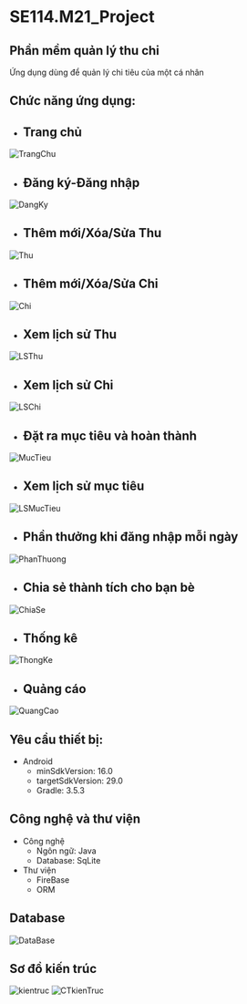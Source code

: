 # SE114.M21_Project
## Phần mềm quản lý thu chi
Ứng dụng dùng để quản lý chi tiêu của một cá nhân

## Chức năng ứng dụng:

- ## Trang chủ  

![TrangChu](https://github.com/DANGDINHDUNG/SE114.M21_Project/blob/main/GiaodienApp/trang_chu.jpg)

- ## Đăng   ký-Đăng   nhập  

![DangKy](https://github.com/DANGDINHDUNG/SE114.M21_Project/blob/main/GiaodienApp/dang_ky.jpg)

- ## Thêm mới/Xóa/Sửa Thu

![Thu](https://github.com/DANGDINHDUNG/SE114.M21_Project/blob/main/GiaodienApp/thu.jpg)  

- ## Thêm   mới/Xóa/Sửa    Chi

![Chi](https://github.com/DANGDINHDUNG/SE114.M21_Project/blob/main/GiaodienApp/chi.jpg)    

- ## Xem   lịch   sử   Thu

![LSThu](https://github.com/DANGDINHDUNG/SE114.M21_Project/blob/main/GiaodienApp/lich_su_thu.jpg)  

- ## Xem   lịch   sử   Chi  

![LSChi](https://github.com/DANGDINHDUNG/SE114.M21_Project/blob/main/GiaodienApp/lich_su_chi.jpg)  

- ## Đặt   ra   mục   tiêu   và   hoàn   thành  

![MucTieu](https://github.com/DANGDINHDUNG/SE114.M21_Project/blob/main/GiaodienApp/dat_muc_tieu.jpg)  

- ## Xem   lịch   sử   mục tiêu

![LSMucTieu](https://github.com/DANGDINHDUNG/SE114.M21_Project/blob/main/GiaodienApp/muc_tieu.jpg)  
  
- ## Phần   thưởng   khi   đăng   nhập   mỗi   ngày  

![PhanThuong](https://github.com/DANGDINHDUNG/SE114.M21_Project/blob/main/GiaodienApp/phan_thuong.jpg)  

- ## Chia   sẻ   thành   tích   cho   bạn   bè  

![ChiaSe](https://github.com/DANGDINHDUNG/SE114.M21_Project/blob/main/GiaodienApp/chia_se.jpg) 

- ## Thống   kê

![ThongKe](https://github.com/DANGDINHDUNG/SE114.M21_Project/blob/main/GiaodienApp/chart.jpg)  

- ## Quảng cáo
 
![QuangCao](https://github.com/DANGDINHDUNG/SE114.M21_Project/blob/main/GiaodienApp/quang_cao.jpg)  

## Yêu cầu thiết bị:
- Android
  - minSdkVersion: 16.0
  - targetSdkVersion: 29.0
  - Gradle: 3.5.3 
  
## Công nghệ và thư viện
- Công nghệ
  - Ngôn ngữ: Java
  - Database: SqLite
- Thư viện
  - FireBase
  - ORM
  
## Database
![DataBase](https://github.com/DANGDINHDUNG/SE114.M21_Project/blob/main/GiaodienApp/DataBase.PNG)

## Sơ đồ kiến trúc
![kientruc](https://github.com/DANGDINHDUNG/SE114.M21_Project/blob/main/GiaodienApp/Kien_truc.PNG)
![CTkienTruc](https://github.com/DANGDINHDUNG/SE114.M21_Project/blob/main/GiaodienApp/ct_kien_truc.PNG)
